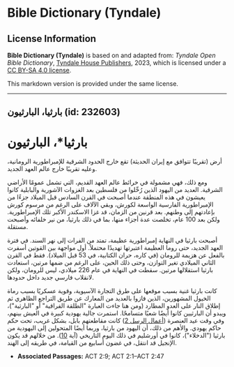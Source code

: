 # Bible Dictionary (Tyndale)

## License Information

**Bible Dictionary (Tyndale)** is based on and adapted from: _Tyndale Open Bible Dictionary_, [Tyndale House Publishers](https://tyndaleopenresources.com/), 2023, which is licensed under a [CC BY-SA 4.0 license](https://creativecommons.org/licenses/by-sa/4.0/legalcode.en).

This markdown version is provided under the same license.



--------------------------------

## بارثيا، البارثيون (id: 232603)

بارثيا\*، البارثيون
===================

أرض (تقريبًا تتوافق مع إيران الحديثة) تقع خارج الحدود الشرقية للإمبراطورية الرومانية، وعليه تقريبًا خارج عالم العهد الجديد.

ومع ذلك، فهي مشمولة في خرائط عالم العهد القديم، التي تشمل عمومًا الأراضي الشرقية. العديد من اليهود الذين رُحِّلوا من فلسطين بعد الغزوات الآشورية والبابلية كانوا يعيشون في هذه المنطقة عندما أصبحت في القرن السادس قبل الميلاد جزءًا من الإمبراطورية الفارسية الواسعة لكورش، وبقي الآلاف على الرغم من مرسوم كورش بإعادتهم إلى وطنهم. بعد قرنين من الزمان، قد غزا الاسكندر الأكبر تلك الإمبراطورية. ولكن بعد 100 عام، تخلصت عدة أجزاء منها، بما في ذلك بارثيا، من نير خلفائه وأصبحت مستقلة.

أصبحت بارثيا في النهاية إمبراطورية عظيمة، تمتد من الفرات إلى نهر السند. في فترة العهد الجديد، حتى روما العظيمة اعتبرتها تهديدًا محتملاً. أول مواجهة بين القوتين أسفرت بالفعل عن هزيمة للرومان (في كاره، حران الكتابية، في 53 قبل الميلاد). فقط في القرن الثاني الميلادي تغير التوازن، وحتى ذلك الحين، على الرغم من ضمها مرتين، استعادت بارثيا استقلالها مرتين. سقطت في النهاية في عام 226 ميلادي، ليس للرومان، ولكن لانقلاب فارسي جديد داخل حدودها.

كانت بارثيا غنية بسبب موقعها على طرق التجارة الآسيوية، وقوية عسكريًا بسبب رماة الخيول المشهورين، الذين فازوا بالعديد من المعارك عن طريق التراجع الظاهري ثم إطلاق النار على العدو المطارد (ومن هنا جاءت العبارة "الطلقة الفراقية" أو "البارثية")، ويبدو أن البارثيين كانوا أيضًا شعبًا متسامحًا. استمرت جالية يهودية كبيرة في العيش بينهم، وفي وقت عيد العنصرة ([أعمال الرسل 2](https://ref.ly/Acts2:1-Acts2:47)) كانت مقاطعتهم بابل، بشكل غريب، تحت حكم حاكم يهودي. والأهم من ذلك، أن اليهود من بارثيا، وربما أيضًا المتحولين إلى اليهودية من بارثيا ("الدخلاء")، كانوا في أورشليم في ذلك اليوم التاريخي (آية [10](https://ref.ly/Acts2:9)). من خلالهم قد يكون الإنجيل قد انتقل، في غضون أسابيع من القيامة، في طريقه إلى الهند.

* **Associated Passages:** ACT 2:9; ACT 2:1–ACT 2:47

